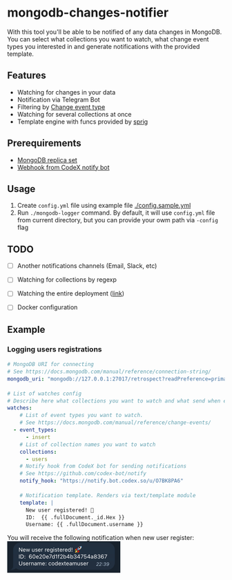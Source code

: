 # mongodb-changes-notifier

With this tool you'll be able to be notified of any data changes in MongoDB.
You can select what collections you want to watch, what change event types you interested in and generate notifications with the provided template.

## Features

- Watching for changes in your data
- Notification via Telegram Bot
- Filtering by [Change event type](https://docs.mongodb.com/manual/reference/change-events/)
- Watching for several collections at once
- Template engine with funcs provided by [sprig](https://github.com/Masterminds/sprig)

## Prerequirements

- [MongoDB replica set](https://docs.mongodb.com/manual/tutorial/deploy-replica-set/)
- [Webhook from CodeX notify bot](https://github.com/codex-bot/notify)

## Usage

1. Create `config.yml` file using example file [./config.sample.yml](./config.sample.yml)
2. Run `./mongodb-logger` command. By default, it will use `config.yml` file from current directory, but you can provide your owm path via `-config` flag

## TODO
- [ ] Another notifications channels (Email, Slack, etc)
- [ ] Watching for collections by regexp
- [ ] Watching the entire deployment ([link](https://docs.mongodb.com/manual/changeStreams/#watch-collection-database-deployment))
- [ ] Docker configuration


## Example

### Logging users registrations

```yaml
# MongoDB URI for connecting
# See https://docs.mongodb.com/manual/reference/connection-string/
mongodb_uri: "mongodb://127.0.0.1:27017/retrospect?readPreference=primary&replicaSet=rs0"

# List of watches config
# Describe here what collections you want to watch and what send when event fires
watches:
    # List of event types you want to watch.
    # See https://docs.mongodb.com/manual/reference/change-events/
  - event_types:
      - insert
    # List of collection names you want to watch
    collections:
      - users
    # Notify hook from CodeX bot for sending notifications
    # See https://github.com/codex-bot/notify
    notify_hook: "https://notify.bot.codex.so/u/O7BK8PA6"

    # Notification template. Renders via text/template module
    template: |
      New user registered! 🚀
      ID:  {{ .fullDocument._id.Hex }}
      Username: {{ .fullDocument.username }}
```

You will receive the following notification when new user register:
![example1](imgs/example1.png)
